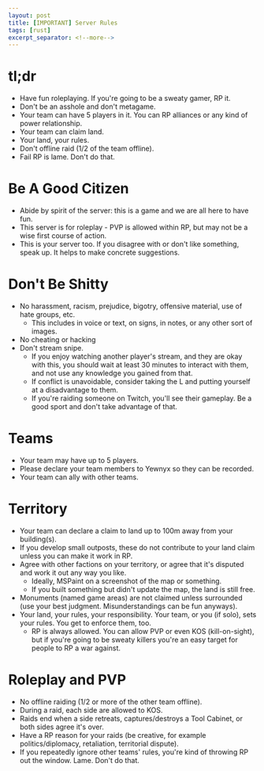 ```yaml
---
layout: post
title: [IMPORTANT] Server Rules
tags: [rust]
excerpt_separator: <!--more-->
---
```

# tl;dr

* Have fun roleplaying. If you're going to be a sweaty gamer, RP it.
* Don't be an asshole and don't metagame.
* Your team can have 5 players in it. You can RP alliances or any kind of power relationship.
* Your team can claim land.
* Your land, your rules.
* Don't offline raid (1/2 of the team offline).
* Fail RP is lame. Don't do that.

<!--more-->

# Be A Good Citizen

* Abide by spirit of the server: this is a game and we are all here to have fun. 
* This server is for roleplay - PVP is allowed within RP, but may not be a wise first course of action.
* This is your server too. If you disagree with or don't like something, speak up. It helps to make concrete suggestions.

# Don't Be Shitty

* No harassment, racism, prejudice, bigotry, offensive material, use of hate groups, etc.
  * This includes in voice or text, on signs, in notes, or any other sort of images.
* No cheating or hacking
* Don't stream snipe.
  * If you enjoy watching another player's stream, and they are okay with this, you should wait at least 30 minutes to interact with them, and not use any knowledge you gained from that.
  * If conflict is unavoidable, consider taking the L and putting yourself at a disadvantage to them.
  * If you're raiding someone on Twitch, you'll see their gameplay. Be a good sport and don't take advantage of that.

# Teams

* Your team may have up to 5 players.
* Please declare your team members to Yewnyx so they can be recorded.
* Your team can ally with other teams.

# Territory

* Your team can declare a claim to land up to 100m away from your building(s).
* If you develop small outposts, these do not contribute to your land claim unless you can make it work in RP.
* Agree with other factions on your territory, or agree that it's disputed and work it out any way you like.
  * Ideally, MSPaint on a screenshot of the map or something.
  * If you built something but didn't update the map, the land is still free.
* Monuments (named game areas) are not claimed unless surrounded (use your best judgment. Misunderstandings can be fun anyways).
* Your land, your rules, your responsibility. Your team, or you (if solo), sets your rules. You get to enforce them, too.
  * RP is always allowed. You can allow PVP or even KOS (kill-on-sight), but if you're going to be sweaty killers you're an easy target for people to RP a war against.

# Roleplay and PVP

* No offline raiding (1/2 or more of the other team offline). 
* During a raid, each side are allowed to KOS.
* Raids end when a side retreats, captures/destroys a Tool Cabinet, or both sides agree it's over.
* Have a RP reason for your raids (be creative, for example politics/diplomacy, retaliation, territorial dispute).
* If you repeatedly ignore other teams' rules, you're kind of throwing RP out the window. Lame. Don't do that.